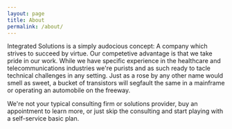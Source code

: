 ```yaml
---
layout: page
title: About
permalink: /about/
---
```


Integrated Solutions is a simply audocious concept: A company which strives to succeed by virtue. Our competetive advantage is that we take pride in our work. While we have specific experience in the healthcare and telecommunications industries we're purists and as such ready to tacle technical challenges in any setting. Just as a rose by any other name would smell as sweet, a bucket of transistors will segfault the same in a mainframe or operating an automobile on the freeway.

We're not your typical consulting firm or solutions provider, buy an appointment to learn more, or just skip the consulting and start playing with a self-service basic plan.